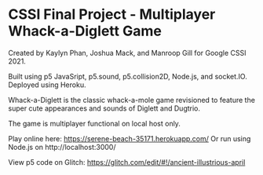 CSSI Final Project - Multiplayer Whack-a-Diglett Game
=================

Created by Kaylyn Phan, Joshua Mack, and Manroop Gill for Google CSSI 2021.

Built using p5 JavaSript, p5.sound, p5.collision2D, Node.js, and socket.IO. Deployed using Heroku.

Whack-a-Diglett is the classic whack-a-mole game revisioned to feature the super cute appearances and sounds of Diglett and Dugtrio.

The game is multiplayer functional on local host only.

Play online here: https://serene-beach-35171.herokuapp.com/
Or run using Node.js on http://localhost:3000/

View p5 code on Glitch: https://glitch.com/edit/#!/ancient-illustrious-april
